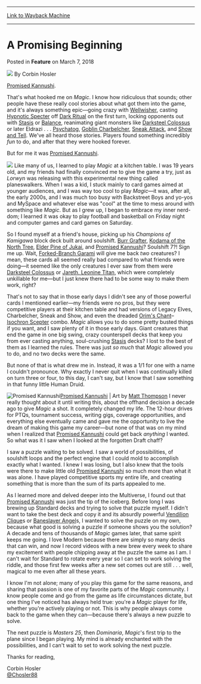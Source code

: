 
---
[Link to Wayback Machine](https://web.archive.org/web/20200531071437/https://magic.wizards.com/en/articles/archive/feature/promising-beginning-2018-03-07)

[_metadata_:author]:- "Corbin Hosler"
[_metadata_:description]:- "Some players are drawn into Magic by the powerful spells and colossal creatures. Others, like Corbin, are captivated by endless the puzzle."
[_metadata_:generator]:- "Drupal 7 (http://drupal.org)"
[_metadata_:publish_date]:- "2018-03-07"
[_metadata_:title]:- "A Promising Beginning"
[_metadata_:wayback_capture_timestamp]:- "2020-05-31 07:14:37+00:00"
[_metadata_:wayback_raw_url]:- "https://web.archive.org/web/20200531071437id_/https://magic.wizards.com/en/articles/archive/feature/promising-beginning-2018-03-07"
[_metadata_:wayback_url]:- "https://magic.wizards.com/en/articles/archive/feature/promising-beginning-2018-03-07"
---


A Promising Beginning
=====================



 Posted in **Feature**
 on March 7, 2018 






![](https://media.magic.wizards.com/styles/auth_small/public/images/person/hosler.jpg)
By Corbin Hosler











[Promised Kannushi](http://gatherer.wizards.com/Pages/Card/Details.aspx?name=Promised+Kannushi).


That's what hooked me on *Magic*. I know how ridiculous that sounds; other people have these really cool stories about what got them into the game, and it's always something epic—going crazy with [Wellwisher](http://gatherer.wizards.com/Pages/Card/Details.aspx?name=Wellwisher), casting [Hypnotic Specter](http://gatherer.wizards.com/Pages/Card/Details.aspx?name=Hypnotic+Specter) off [Dark Ritual](http://gatherer.wizards.com/Pages/Card/Details.aspx?name=Dark+Ritual) on the first turn, locking opponents out with [Stasis](http://gatherer.wizards.com/Pages/Card/Details.aspx?name=Stasis) or [Balance](http://gatherer.wizards.com/Pages/Card/Details.aspx?name=Balance), reanimating giant monsters like [Darksteel Colossus](http://gatherer.wizards.com/Pages/Card/Details.aspx?name=Darksteel+Colossus) or later Eldrazi . . . [Psychatog](http://gatherer.wizards.com/Pages/Card/Details.aspx?name=Psychatog), [Goblin Charbelcher](http://gatherer.wizards.com/Pages/Card/Details.aspx?name=Goblin+Charbelcher), [Sneak Attack](http://gatherer.wizards.com/Pages/Card/Details.aspx?name=Sneak+Attack), and [Show and Tell](http://gatherer.wizards.com/Pages/Card/Details.aspx?name=Show+and+Tell). We've all heard those stories. Players found something incredibly *fun* to do, and after that they were hooked forever.


But for me it was [Promised Kannushi](http://gatherer.wizards.com/Pages/Card/Details.aspx?name=Promised+Kannushi).


[![](http://gatherer.wizards.com/Handlers/Image.ashx?type=card&name=Promised+Kannushi)](http://gatherer.wizards.com/Pages/Card/Details.aspx?name=Promised+Kannushi)
Like many of us, I learned to play *Magic* at a kitchen table. I was 19 years old, and my friends had finally convinced me to give the game a try, just as *Lorwyn* was releasing with this experimental new thing called planeswalkers. When I was a kid, I stuck mainly to card games aimed at younger audiences, and I was way too cool to play *Magic*—it was, after all, the early 2000s, and I was much too busy with Backstreet Boys and yo-yos and MySpace and whatever else was "cool" at the time to mess around with something like *Magic*. But as I grew up, I began to embrace my inner nerd-dom; I learned it was okay to play football and basketball on Friday night and computer games and card games on Saturday.


So I found myself at a friend's house, picking up his *Champions of Kamigawa* block deck built around soulshift. [Burr Grafter](http://gatherer.wizards.com/Pages/Card/Details.aspx?name=Burr+Grafter), [Kodama of the North Tree](http://gatherer.wizards.com/Pages/Card/Details.aspx?name=Kodama+of+the+North+Tree), [Elder Pine of Jukai](http://gatherer.wizards.com/Pages/Card/Details.aspx?name=Elder+Pine+of+Jukai), and [Promised Kannushi](http://gatherer.wizards.com/Pages/Card/Details.aspx?name=Promised+Kannushi)? Soulshift 7?! Sign me up. Wait, [Forked-Branch Garami](http://gatherer.wizards.com/Pages/Card/Details.aspx?name=Forked-Branch+Garami) will give me back *two* creatures? I mean, these cards all seemed really bad compared to what friends were doing—it seemed like the only creatures I ever saw from them were [Darksteel Colossus](http://gatherer.wizards.com/Pages/Card/Details.aspx?name=Darksteel+Colossus) or [Jareth, Leonine Titan](http://gatherer.wizards.com/Pages/Card/Details.aspx?name=Jareth%2C+Leonine+Titan), which were completely unkillable for me—but I just knew there had to be some way to make them work, right?


That's not to say that in those early days I didn't see any of those powerful cards I mentioned earlier—my friends were no pros, but they were competitive players at their kitchen table and had versions of Legacy Elves, Charbelcher, Sneak and Show, and even the dreaded [Orim's Chant](http://gatherer.wizards.com/Pages/Card/Details.aspx?name=Orim%27s+Chant)–[Isochron Scepter](http://gatherer.wizards.com/Pages/Card/Details.aspx?name=Isochron+Scepter) combo. *Magic* allows you to do some pretty busted things if you want, and I saw plenty of it in those early days. Giant creatures that end the game in one big swing, crazy counterspell decks that keep you from ever casting anything, soul-crushing [Stasis](http://gatherer.wizards.com/Pages/Card/Details.aspx?name=Stasis) decks? I lost to the best of them as I learned the rules. There was just *so much* that *Magic* allowed you to do, and no two decks were the same.


But none of that is what drew me in. Instead, it was a 1/1 for one with a name I couldn't pronounce. Why exactly I never quit when I was continually killed on turn three or four, to this day, I can't say, but I know that I saw something in that funny little Human Druid.



![Promised Kannushi](https://media.wizards.com/2018/images/daily/cardart_SOK_Promised-Kannushi.jpg)[Promised Kannushi](http://gatherer.wizards.com/Pages/Card/Details.aspx?name=Promised+Kannushi) | Art by [Matt Thompson](http://gatherer.wizards.com/Pages/Search/Default.aspx?output=spoiler&method=visual&action=advanced&artist=%5b%22Matt+Thompson%22%5d)
I never really thought about it until writing this, about the offhand decision a decade ago to give *Magic* a shot. It completely changed my life. The 12-hour drives for PTQs, tournament success, writing gigs, coverage opportunities, and everything else eventually came and gave me the opportunity to live the dream of making this game my career—but none of that was on my mind when I realized that [Promised Kannushi](http://gatherer.wizards.com/Pages/Card/Details.aspx?name=Promised+Kannushi) could get back *anything* I wanted. So what was it I saw when I looked at the forgotten Draft chaff?


I saw a puzzle waiting to be solved. I saw a world of possibilities, of soulshift loops and the perfect engine that I could mold to accomplish exactly what I wanted. I knew I was losing, but I also knew that the tools were there to make little old [Promised Kannushi](http://gatherer.wizards.com/Pages/Card/Details.aspx?name=Promised+Kannushi) so much more than what it was alone. I have played competitive sports my entire life, and creating something that is more than the sum of its parts appealed to me.


As I learned more and delved deeper into the Multiverse, I found out that [Promised Kannushi](http://gatherer.wizards.com/Pages/Card/Details.aspx?name=Promised+Kannushi) was just the tip of the iceberg. Before long I was brewing up Standard decks and trying to solve that puzzle myself. I didn't want to take the best deck and copy it and its absurdly powerful [Vendilion Clique](http://gatherer.wizards.com/Pages/Card/Details.aspx?name=Vendilion+Clique)s or [Baneslayer Angel](http://gatherer.wizards.com/Pages/Card/Details.aspx?name=Baneslayer+Angel)s, I wanted to solve the puzzle on my own, because what good is solving a puzzle if someone shows you the solution? A decade and tens of thousands of *Magic* games later, that same spirit keeps me going. I love Modern because there are simply so many decks that can win, and now I record videos with a new brew every week to share my excitement with people chipping away at the puzzle the same as I am. I can't wait for Standard to rotate every year so I can set to work solving the riddle, and those first few weeks after a new set comes out are still . . . well, magical to me even after all these years.


I know I'm not alone; many of you play this game for the same reasons, and sharing that passion is one of my favorite parts of the *Magic* community. I know people come and go from the game as life circumstances dictate, but one thing I've noticed has always held true: you're a *Magic* player for life, whether you're actively playing or not. This is why people always come back to the game when they can—because there's always a new puzzle to solve.


The next puzzle is *Masters 25*, then *Dominaria*, *Magic*'s first trip to the plane since I began playing. My mind is already enchanted with the possibilities, and I can't wait to set to work solving the next puzzle.


Thanks for reading,


Corbin Hosler  
[@Chosler88](http://www.twitter.com/Chosler88)







